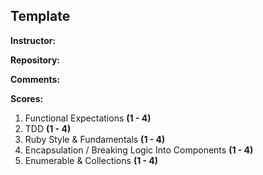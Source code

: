 ## Template

__Instructor:__

__Repository:__

__Comments:__

__Scores:__

1. Functional Expectations __(1 - 4)__
2. TDD __(1 - 4)__
3. Ruby Style & Fundamentals __(1 - 4)__
4. Encapsulation / Breaking Logic Into Components __(1 - 4)__
5. Enumerable & Collections __(1 - 4)__
